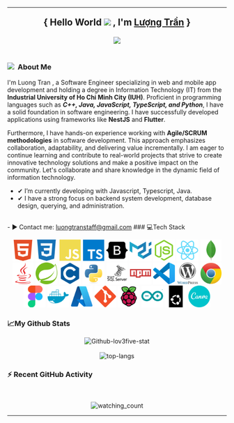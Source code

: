 ## <hr><p align="center"> { Hello World <img src="https://media.giphy.com/media/hvRJCLFzcasrR4ia7z/giphy.gif" width="25px"> , I'm <a href="https://github.com/lov3five/">Lượng Trần</a> }</p>

<div align="center">
  <a href="https://instagram/nakervn"><img src="https://readme-typing-svg.herokuapp.com?font=Fira+Code&weight=600&pause=1000&color=00FFFF&background=B62BFF00&center=true&vCenter=true&width=475&lines=%3C%2F%3E+Hi%2C+welcome+to+L-3012's+github+%7B.%7D;Let's+explore+my+code+space!!!;..."></a>
</div>

<div align="center"><img  src="https://media3.giphy.com/media/ko7twHhomhk8E/giphy.gif?cid=ecf05e47un05o9r7yv9s45tpjrs4tse63li6fswn9bgnlhco&rid=giphy.gif&ct=g" alt=""></div>

### <img src="https://media.giphy.com/media/ObNTw8Uzwy6KQ/giphy.gif" width="30px">&nbsp; About Me 
I'm Luong Tran , a Software Engineer specializing in web and mobile app development and holding a degree in Information Technology (IT) from the **Industrial University of Ho Chi Minh City (IUH)**. Proficient in programming languages such as ***C++, Java, JavaScript, TypeScript, and Python***, I have a solid foundation in software engineering. I have successfully developed applications using frameworks like **NestJS** and **Flutter**.

Furthermore, I have hands-on experience working with **Agile/SCRUM methodologies** in software development. This approach emphasizes collaboration, adaptability, and delivering value incrementally. I am eager to continue learning and contribute to real-world projects that strive to create innovative technology solutions and make a positive impact on the community. Let's collaborate and share knowledge in the dynamic field of information technology.

- ✔ I’m currently developing with Javascript, Typescript, Java.
- ✔ I have a strong focus on backend system development, database design, querying, and administration.
<br>
- ▶ Contact me: <a href="luongtranstaff@gmail.com">luongtranstaff@gmail.com</a>
### 💻Tech Stack 
<p align="center">
  
  <img src="https://github.com/devicons/devicon/blob/master/icons/html5/html5-plain.svg" alt="html" width="50" height="50"/>
  <img src="https://github.com/devicons/devicon/blob/master/icons/css3/css3-plain.svg" alt="css" width="50" height="50"/>
  <img src="https://github.com/devicons/devicon/blob/master/icons/javascript/javascript-plain.svg" alt="javascript" width="50" height="50"/>
  <img src="https://github.com/devicons/devicon/blob/master/icons/typescript/typescript-plain.svg" alt="typescript" width="50" height="50"/>
  <img src="https://github.com/devicons/devicon/blob/master/icons/bootstrap/bootstrap-plain.svg" alt="bootstrap" width="50" height="50"/>
  <img src="https://github.com/devicons/devicon/blob/master/icons/materialui/materialui-original.svg" alt="material-ui" width="50" height="50"/>
  <img src="https://github.com/devicons/devicon/blob/master/icons/nodejs/nodejs-plain.svg" alt="nodejs" width="50" height="50"/>
  <img src="https://github.com/devicons/devicon/blob/master/icons/react/react-original.svg" alt="reactjs" width="50" height="50"/>
  <img src="https://github.com/devicons/devicon/blob/master/icons/mongodb/mongodb-original.svg" alt="mongodb" width="50" height="50"/>
  <img src="https://github.com/devicons/devicon/blob/master/icons/java/java-plain.svg" alt="java" width="50" height="50"/>
  <img src="https://github.com/devicons/devicon/blob/master/icons/spring/spring-original.svg" alt="java" width="50" height="50"/>
  <img src="https://github.com/devicons/devicon/blob/master/icons/c/c-plain.svg" alt="c" width="50" height="50"/>
  <img src="https://github.com/devicons/devicon/blob/master/icons/python/python-original.svg" alt="python" width="50" height="50"/>
  <img src="https://github.com/devicons/devicon/blob/master/icons/microsoftsqlserver/microsoftsqlserver-plain-wordmark.svg" alt="sqlserer" width="50" height="50" />
  <img src="https://github.com/devicons/devicon/blob/master/icons/npm/npm-original-wordmark.svg" alt="npm" width="50" height="50"/>
  <img src="https://github.com/devicons/devicon/blob/master/icons/vscode/vscode-original.svg" alt="vscode" width="50" height="50"/>
  <img src="https://github.com/devicons/devicon/blob/master/icons/wordpress/wordpress-original.svg" alt="wordpress" width="50" height="50"/>
  <img src="https://github.com/devicons/devicon/blob/master/icons/chrome/chrome-original.svg" alt="chrome" width="50" height="50"/>
  <img src="https://github.com/devicons/devicon/blob/master/icons/figma/figma-original.svg" alt="figma" width="50" height="50"/>
  <img src="https://github.com/devicons/devicon/blob/master/icons/docker/docker-plain.svg" alt="docker" width="50" height="50"/>
  <img src="https://github.com/devicons/devicon/blob/master/icons/azure/azure-original.svg" alt="azure" width="50" height="50"/>
  <img src="https://github.com/devicons/devicon/blob/master/icons/git/git-plain.svg" alt="git" width="50" height="50"/>
  <img src="https://github.com/devicons/devicon/blob/master/icons/raspberrypi/raspberrypi-original.svg" alt="raspberrypi" width="50" height="50"/>
  <img src="https://github.com/devicons/devicon/blob/master/icons/arduino/arduino-original.svg" alt="arduino" width="50" height="50"/>
  <img src="https://github.com/devicons/devicon/blob/master/icons/ubuntu/ubuntu-plain.svg" alt="ubuntu" width="50" height="50"/>
  <img src="https://github.com/devicons/devicon/blob/master/icons/canva/canva-original.svg" alt="canva" width="50" height="50"/>
  
</p>


### 📈My Github Stats
<p align="center">
  <img src="https://github-readme-stats.vercel.app/api?username=lov3five&theme=algolia&show_icons=true" alt="Github-lov3five-stat" />  
  <br />
  <br />
  <img src="https://github-readme-stats.vercel.app/api/top-langs/?username=lov3five&layout=compact&theme=algolia" alt="top-langs" />
</p>

### ⚡ Recent GitHub Activity</b>
<p align="center">
 
  <br />
</p>

  <p align="center"> 
<img src="https://komarev.com/ghpvc/?username=lov3five&color=brightgreen" alt="watching_count" />
 </p>
 <hr>
